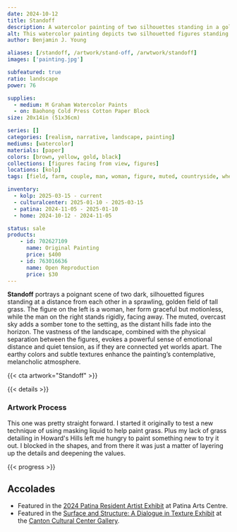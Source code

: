 ```yaml
---
date: 2024-10-12
title: Standoff
description: A watercolor painting of two silhouettes standing in a golden field, highlighting the tenseness of the couple.
alt: This watercolor painting depicts two silhouetted figures standing apart in a vast, golden field under a cloudy sky, creating a mood of quiet tension and isolation against a distant mountainous backdrop.
author: Benjamin J. Young

aliases: [/standoff, /artwork/stand-off, /arwtwork/standoff]
images: ['painting.jpg']

subfeatured: true
ratio: landscape
power: 76

supplies:
  - medium: M Graham Watercolor Paints
  - on: Baohong Cold Press Cotton Paper Block
size: 20x14in (51x36cm)

series: []
categories: [realism, narrative, landscape, painting]
mediums: [watercolor]
materials: [paper]
colors: [brown, yellow, gold, black]
collections: [figures facing from view, figures]
locations: [kolp]
tags: [field, farm, couple, man, woman, figure, muted, countryside, wheat, outdoors, autumn, tension, rustic, melancholy, number twenty]

inventory:
  - kolp: 2025-03-15 - current
  - culturalcenter: 2025-01-10 - 2025-03-15
  - patina: 2024-11-05 - 2025-01-10
  - home: 2024-10-12 - 2024-11-05

status: sale
products:
    - id: 702627109
      name: Original Painting
      price: $400
    - id: 763016636
      name: Open Reproduction
      price: $30
---
```


**Standoff** portrays a poignant scene of two dark, silhouetted figures standing at a distance from each other in a sprawling, golden field of tall grass. The figure on the left is a woman, her form graceful but motionless, while the man on the right stands rigidly, facing away. The muted, overcast sky adds a somber tone to the setting, as the distant hills fade into the horizon. The vastness of the landscape, combined with the physical separation between the figures, evokes a powerful sense of emotional distance and quiet tension, as if they are connected yet worlds apart. The earthy colors and subtle textures enhance the painting’s contemplative, melancholic atmosphere.

<!--more-->

{{< cta artwork="Standoff" >}}

{{< details >}}

### Artwork Process ###

This one was pretty straight forward. I started it originally to test a new technique of using masking liquid to help paint grass. Plus my lack of grass detailing in Howard's Hills left me hungry to paint something new to try it out. I blocked in the shapes, and from there it was just a matter of layering up the details and deepening the values.

{{< progress >}}

## Accolades ##

* Featured in the [2024 Patina Resident Artist Exhibit](https://www.facebook.com/events/512553025101953) at Patina Arts Centre.
* Featured in the [Surface and Structure: A Dialogue in Texture Exhibit](https://artsinstark.com/surface-and-structure-a-dialogue-in-texture-opens-january-16-at-the-cultural-center-gallery/?fbclid=IwY2xjawHs4upleHRuA2FlbQIxMAABHVuxYcp1388QiP1wHwfzSl_zD5yaXzqCEaEzwQRiffFD4fi50l4KhCRbIQ_aem_y6Loqj6coj59e3x-HEd1yg) at the [Canton Cultural Center Gallery](https://culturalcenterforthearts.com).